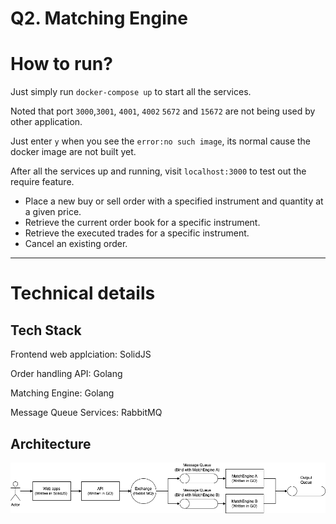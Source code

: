 # Q2. Matching Engine

# How to run?

Just simply run ```docker-compose up``` to start all the services.

Noted that port ```3000```,```3001```, ```4001```, ```4002``` ```5672``` and ```15672``` are not being used by other application.

Just enter `y` when you see the ```error:no such image```, its normal cause the docker image are not built yet.

After all the services up and running, visit ```localhost:3000``` to test out the require feature.

- Place a new buy or sell order with a specified instrument and quantity at a given price.
- Retrieve the current order book for a specific instrument.
- Retrieve the executed trades for a specific instrument.
- Cancel an existing order.


----

# Technical details 

## Tech Stack

Frontend web applciation: SolidJS

Order handling API: Golang

Matching Engine: Golang

Message Queue Services: RabbitMQ

## Architecture

![Architecture](arch.png)